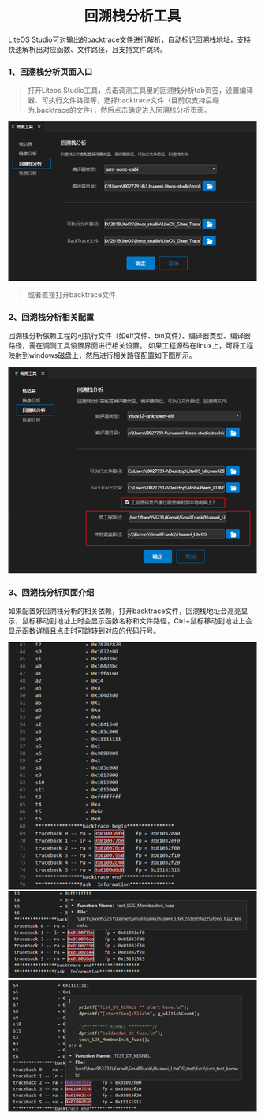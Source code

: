 <p align="center">
  <h1 align="center">回溯栈分析工具</h1>
</p>

LiteOS Studio可对输出的backtrace文件进行解析，自动标记回溯栈地址，支持快速解析出对应函数、文件路径，且支持文件跳转。


### 1、回溯栈分析页面入口
> 打开Liteos Studio工具，点击调测工具里的回溯栈分析tab页签，设置编译器、可执行文件路径等，选择backtrace文件（目前仅支持后缀为.backtrace的文件），然后点击确定进入回溯栈分析页面。

![avatar](images/backtrace/backtraceEntry.png)

> 或者直接打开backtrace文件

### 2、回溯栈分析相关配置
回溯栈分析依赖工程的可执行文件（如elf文件、bin文件）、编译器类型、编译器路径，需在调测工具设置界面进行相关设置。
如果工程源码在linux上，可将工程映射到windows磁盘上，然后进行相关路径配置如下图所示。

![avatar](images/backtrace/backtraceSet.png)

### 3、回溯栈分析页面介绍
如果配置好回溯栈分析的相关依赖，打开backtrace文件，回溯栈地址会高亮显示，鼠标移动到地址上时会显示函数名称和文件路径，Ctrl+鼠标移动到地址上会显示函数详情且点击时可跳转到对应的代码行号。

![avatar](images/backtrace/backtraceRes1.png)
![avatar](images/backtrace/backtraceRes2.png)
![avatar](images/backtrace/backtraceRes3.png)
